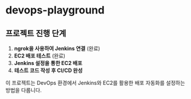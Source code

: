 # devops-playground

## 프로젝트 진행 단계

1. **ngrok을 사용하여 Jenkins 연결** (완료)
2. **EC2 배포 테스트** (완료)
3. **Jenkins 설정을 통한 EC2 배포**
4. **테스트 코드 작성 후 CI/CD 완성**

이 프로젝트는 DevOps 환경에서 Jenkins와 EC2를 활용한 배포 자동화를 설정하는 방법을 다룹니다.
